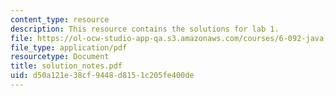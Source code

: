 ```yaml
---
content_type: resource
description: This resource contains the solutions for lab 1.
file: https://ol-ocw-studio-app-qa.s3.amazonaws.com/courses/6-092-java-preparation-for-6-170-january-iap-2006/d50a121e38cf9448d8151c205fe400de_solution_notes.pdf
file_type: application/pdf
resourcetype: Document
title: solution_notes.pdf
uid: d50a121e-38cf-9448-d815-1c205fe400de
---
```

